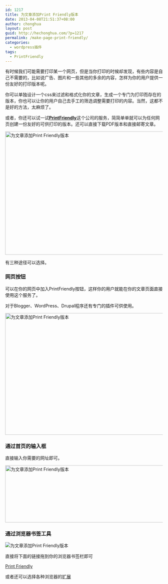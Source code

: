 ```yaml
---
id: 1217
title: 为文章添加Print Friendly版本
date: 2013-04-08T21:51:37+08:00
author: chonghua
layout: post
guid: http://hechonghua.com/?p=1217
permalink: /make-page-print-friendly/
categories:
  - wordpress插件
tags:
  - PrintFriendly
---
```

有时候我们可能需要打印某一个网页，但是当你打印的时候却发现，有些内容是自己不需要的，比如说广告、图片和一些其他的多余的内容，怎样为你的用户提供一份友好的打印版本呢。

<!--more-->

你可以单独设计一个css来过滤和格式化你的文章，生成一个专门为打印而存在的版本，你也可以让你的用户自己去手工的筛选调整需要打印的内容。当然，这都不是好的方法，太麻烦了。

或者，你还可以试一试<a href="http://www.printfriendly.com/" target="_blank"><strong>PrintFriendly</strong></a>这个公司的服务，简简单单就可以为任何网页创建一份友好的可供打印的版本。还可以直接下载PDF版本和直接邮寄文章。

<img style="display: block; float: none; margin-left: auto; margin-right: auto" src="http://chonghua-1251666171.cos.ap-shanghai.myqcloud.com/PrintFriendly1_zpsa0569463.png" width="520" height="393" alt="为文章添加Print Friendly版本" /> 

有三种途径可以选择。

### 网页按钮

可以在你的网页中加入PrintFriendly按钮，这样你的用户就能在你的文章页面直接使用这个服务了。

对于Blogger、WordPress、Drupal程序还有专门的插件可供使用。

<img style="display: block; float: none; margin-left: auto; margin-right: auto" src="http://chonghua-1251666171.cos.ap-shanghai.myqcloud.com/PrintFriendly_zps14383b1b.png" width="520" height="388" alt="为文章添加Print Friendly版本" /> 

### 通过首页的输入框

直接输入你需要的网址即可。

<img style="display: block; float: none; margin-left: auto; margin-right: auto" src="http://chonghua-1251666171.cos.ap-shanghai.myqcloud.com/PrintFriendly2_zps568d0d73.png" width="520" height="182" alt="为文章添加Print Friendly版本" /> 

### 通过浏览器书签工具

<img style="display: block; float: none; margin-left: auto; margin-right: auto" src="http://chonghua-1251666171.cos.ap-shanghai.myqcloud.com/PrintFriendly3_zps1a3389e9.png" alt="为文章添加Print Friendly版本" /> </p> 

直接将下面的链接拖到你的浏览器书签栏即可

<a class="button large" title="Print Friendly" onclick="alert('Please follow the instructions on the page.'); return false;" href="javascript:(function(){if(window['priFri']){window.print()}else{var pfurl='';pfstyle='nbk';pfBkVersion='1';if(window.location.href.match(/https/)){pfurl='https://pf-cdn.printfriendly.com/ssl/main.js'}else{pfurl='http://cdn.printfriendly.com/printfriendly.js'}_pnicer_script=document.createElement('SCRIPT');_pnicer_script.type='text/javascript';_pnicer_script.src=pfurl + '?x='+(Math.random());document.getElementsByTagName('head')[0].appendChild(_pnicer_script);}})();" alt="为文章添加Print Friendly版本" >Print Friendly</a> 

或者还可以选择各种浏览器的<a href="http://www.printfriendly.com/browser_tool" target="_blank">扩展</a>
